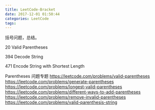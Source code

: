 ```yaml
---
title: LeetCode-Bracket
date: 2017-12-01 01:50:44
categories: LeetCode
tags:
---
```


括号问题，总结。

20 Valid Parentheses

394 Decode String 

471 Encode String with Shortest Length   

Parentheses 问题专题
https://leetcode.com/problems/valid-parentheses
https://leetcode.com/problems/generate-parentheses
https://leetcode.com/problems/longest-valid-parentheses
https://leetcode.com/problems/different-ways-to-add-parentheses
https://leetcode.com/problems/remove-invalid-parentheses
https://leetcode.com/problems/valid-parenthesis-string
